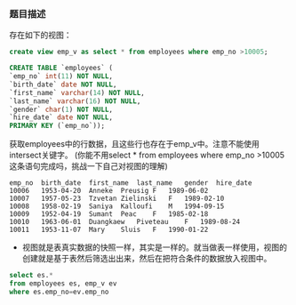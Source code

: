### 题目描述
存在如下的视图：

```sql
create view emp_v as select * from employees where emp_no >10005;
```

```sql
CREATE TABLE `employees` (
`emp_no` int(11) NOT NULL,
`birth_date` date NOT NULL,
`first_name` varchar(14) NOT NULL,
`last_name` varchar(16) NOT NULL,
`gender` char(1) NOT NULL,
`hire_date` date NOT NULL,
PRIMARY KEY (`emp_no`));
```
获取employees中的行数据，且这些行也存在于emp_v中。注意不能使用intersect关键字。
(你能不用select * from employees where emp_no >10005 这条语句完成吗，挑战一下自己对视图的理解)

```
emp_no	birth_date	first_name	last_name	gender	hire_date
10006	1953-04-20	Anneke	Preusig	F	1989-06-02
10007	1957-05-23	Tzvetan	Zielinski	F	1989-02-10
10008	1958-02-19	Saniya	Kalloufi	M	1994-09-15
10009	1952-04-19	Sumant	Peac	F	1985-02-18
10010	1963-06-01	Duangkaew	Piveteau	F	1989-08-24
10011	1953-11-07	Mary	Sluis	F	1990-01-22
```

* 视图就是表真实数据的快照一样，其实是一样的。就当做表一样使用，视图的创建就是基于表然后筛选出出来，然后在把符合条件的数据放入视图中。

```sql
select es.*
from employees es, emp_v ev
where es.emp_no=ev.emp_no
```

